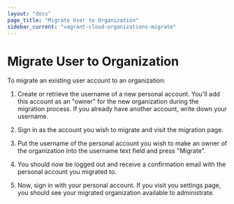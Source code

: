 ```yaml
---
layout: "docs"
page_title: "Migrate User to Organization"
sidebar_current: "vagrant-cloud-organizations-migrate"
---
```


# Migrate User to Organization

To migrate an existing user account to an organization:

1. Create or retrieve the username of a new personal account. You'll add this
account as an "owner" for the new organization during the migration process. If
you already have another account, write down your username.

2. Sign in as the account you wish to migrate and visit the migration page.

3. Put the username of the personal account you wish to make an owner of the
organization into the username text field and press "Migrate".

4. You should now be logged out and receive a confirmation email with the
personal account you migrated to.

5. Now, sign in with your personal account. If you visit you settings page, you
should see your migrated organization available to administrate.
